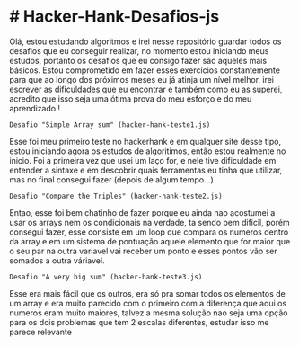 <h1># Hacker-Hank-Desafios-js</h1>

Olá, estou estudando algoritmos e irei nesse repositório guardar todos os desafios que eu conseguir realizar, no momento estou iniciando meus estudos, portanto os desafios que eu consigo fazer são aqueles mais básicos. Estou comprometido em fazer esses exercícios constantemente  para que ao longo dos próximos meses eu já atinja um nível melhor, irei escrever as dificuldades que eu encontrar e também como eu as superei, acredito que isso seja uma ótima prova do meu esforço e do meu aprendizado !


    Desafio "Simple Array sum" (hacker-hank-teste1.js)
  Esse foi meu primeiro teste no hackerhank e em qualquer site desse tipo, estou iniciando agora os estudos de algoritimos, então estou realmente no inicio. Foi a primeira vez que usei um laço for, e nele tive dificuldade em entender a sintaxe e em descobrir quais ferramentas eu tinha que utilizar, mas no final consegui fazer (depois de algum tempo...)

    Desafio "Compare the Triples" (hacker-hank-teste2.js)
  Entao, esse foi bem chatinho de fazer porque eu ainda nao acostumei a usar os arrays nem os condicionais na verdade, ta sendo bem dificil, porém consegui fazer, esse consiste em um loop que compara os numeros dentro da array e em um sistema de pontuação aquele elemento que for maior que o seu par na outra variavel vai receber um ponto e esses pontos vão ser somados a outra váriavel.

    Desafio "A very big sum" (hacker-hank-teste3.js)
  Esse era mais fácil que os outros, era só pra somar todos os elementos de um array e era muito parecido com o primeiro com a diferença que aqui os numeros eram muito maiores, talvez a mesma solução nao seja uma opção para os dois problemas que tem 2 escalas diferentes, estudar isso me parece relevante
